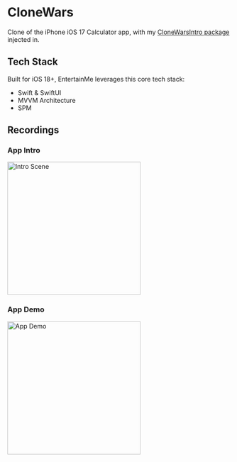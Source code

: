 # CloneWars

Clone of the iPhone iOS 17 Calculator app, with my [CloneWarsIntro package](https://github.com/jeffSweeney/SweeneyCloneWarsIntro) injected in.

## Tech Stack

Built for iOS 18+, EntertainMe leverages this core tech stack:
- Swift & SwiftUI
- MVVM Architecture
- SPM

## Recordings

### App Intro

<img src="Media/Intro.gif" alt="Intro Scene" width="300">

### App Demo

<img src="Media/TODO.giff" alt="App Demo" width="300">
